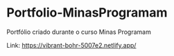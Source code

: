 # Portfolio-MinasProgramam
Portfólio criado durante o curso Minas Programam

Link:
https://vibrant-bohr-5007e2.netlify.app/
